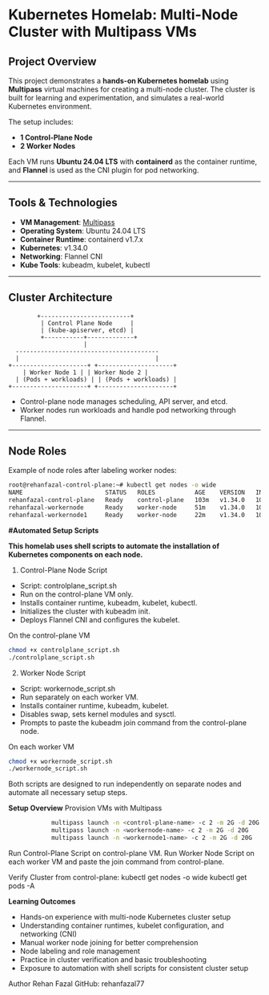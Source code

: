 # Kubernetes Homelab: Multi-Node Cluster with Multipass VMs

## Project Overview

This project demonstrates a **hands-on Kubernetes homelab** using **Multipass** virtual machines for creating a multi-node cluster. The cluster is built for learning and experimentation, and simulates a real-world Kubernetes environment.

The setup includes:

- **1 Control-Plane Node**
- **2 Worker Nodes**

Each VM runs **Ubuntu 24.04 LTS** with **containerd** as the container runtime, and **Flannel** is used as the CNI plugin for pod networking.

---

## Tools & Technologies

- **VM Management**: [Multipass](https://multipass.run/)  
- **Operating System**: Ubuntu 24.04 LTS  
- **Container Runtime**: containerd v1.7.x  
- **Kubernetes**: v1.34.0  
- **Networking**: Flannel CNI  
- **Kube Tools**: kubeadm, kubelet, kubectl  

---

## Cluster Architecture

            +-------------------------+
             | Control Plane Node     |
             | (kube-apiserver, etcd) |
             +-----------+-------------+
                         |
      ----------------------------------------
      |                                      |
    +---------------------+ +---------------------+
        | Worker Node 1 | | Worker Node 2 |
      | (Pods + workloads) | | (Pods + workloads) |
    +---------------------+ +---------------------+



- Control-plane node manages scheduling, API server, and etcd.  
- Worker nodes run workloads and handle pod networking through Flannel.

---

## Node Roles

Example of node roles after labeling worker nodes:

```bash
root@rehanfazal-control-plane:~# kubectl get nodes -o wide 
NAME                       STATUS   ROLES           AGE    VERSION   INTERNAL-IP     EXTERNAL-IP   OS-IMAGE             KERNEL-VERSION     CONTAINER-RUNTIME
rehanfazal-control-plane   Ready    control-plane   103m   v1.34.0   10.145.93.35    <none>        Ubuntu 24.04.3 LTS   6.8.0-71-generic   containerd://1.7.27
rehanfazal-workernode      Ready    worker-node     51m    v1.34.0   10.145.93.242   <none>        Ubuntu 24.04.3 LTS   6.8.0-71-generic   containerd://1.7.27
rehanfazal-workernode1     Ready    worker-node     22m    v1.34.0   10.145.93.213   <none>        Ubuntu 24.04.3 LTS   6.8.0-71-generic   containerd://1.7.27
```


**#Automated Setup Scripts**

**This homelab uses shell scripts to automate the installation of Kubernetes components on each node.**
1. Control-Plane Node Script
* Script: controlplane_script.sh
* Run on the control-plane VM only.
* Installs container runtime, kubeadm, kubelet, kubectl.
* Initializes the cluster with kubeadm init.
* Deploys Flannel CNI and configures the kubelet.

 On the control-plane VM
```bash
chmod +x controlplane_script.sh
./controlplane_script.sh
```
2. Worker Node Script
* Script: workernode_script.sh
* Run separately on each worker VM.
* Installs container runtime, kubeadm, kubelet.
* Disables swap, sets kernel modules and sysctl.
* Prompts to paste the kubeadm join command from the control-plane node.

On each worker VM
```bash
chmod +x workernode_script.sh
./workernode_script.sh
```

Both scripts are designed to run independently on separate nodes and automate all necessary setup steps.


**Setup Overview**
Provision VMs with Multipass
```bash
            multipass launch -n <control-plane-name> -c 2 -m 2G -d 20G
            multipass launch -n <workernode-name> -c 2 -m 2G -d 20G
            multipass launch -n <workernode1-name> -c 2 -m 2G -d 20G
```

Run Control-Plane Script on control-plane VM.
Run Worker Node Script on each worker VM and paste the join command from control-plane.

Verify Cluster from control-plane:
            kubectl get nodes -o wide
            kubectl get pods -A

**Learning Outcomes**
* Hands-on experience with multi-node Kubernetes cluster setup
* Understanding container runtimes, kubelet configuration, and networking (CNI)
* Manual worker node joining for better comprehension
* Node labeling and role management
* Practice in cluster verification and basic troubleshooting
* Exposure to automation with shell scripts for consistent cluster setup

Author
Rehan Fazal
GitHub: rehanfazal77
